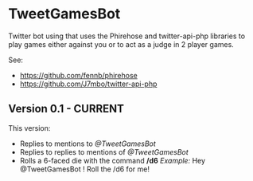 # TweetGamesBot

Twitter bot using that uses the Phirehose and twitter-api-php libraries to play
games either against you or to act as a judge in 2 player games.

See:
- https://github.com/fennb/phirehose
- https://github.com/J7mbo/twitter-api-php

## Version 0.1 - CURRENT
This version:
- Replies to mentions to *@TweetGamesBot*
- Replies to replies to mentions of *@TweetGamesBot*
- Rolls a 6-faced die with the command **/d6**
  *Example:* Hey @TweetGamesBot ! Roll the /d6 for me!
